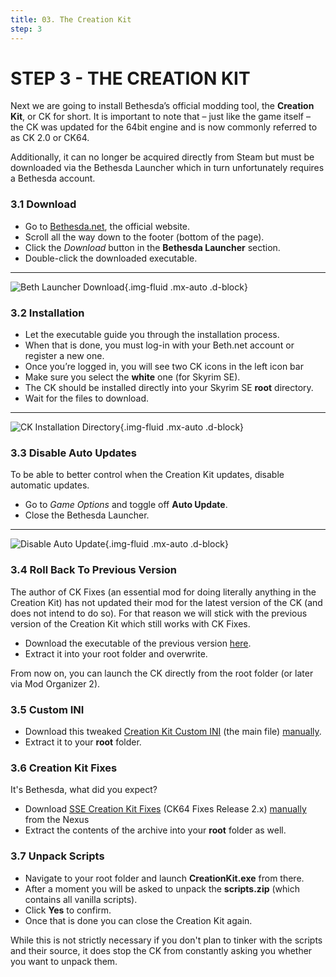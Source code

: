 ```yaml
---
title: 03. The Creation Kit
step: 3
---
```

# STEP 3 - THE CREATION KIT

Next we are going to install Bethesda’s official modding tool, the **Creation Kit**, or CK for short. It is important to note that – just like the game itself – the CK was updated for the 64bit engine and is now commonly referred to as CK 2.0 or CK64.

Additionally, it can no longer be acquired directly from Steam but must be downloaded via the Bethesda Launcher which in turn unfortunately requires a Bethesda account.

### 3.1 Download

- Go to [Bethesda.net](https://bethesda.net/en/dashboard), the official website.
- Scroll all the way down to the footer (bottom of the page). 
- Click the *Download* button in the **Bethesda Launcher** section.
- Double-click the downloaded executable.

---

![Beth Launcher Download](/media/core/step_03/beth_launcher_download.png "Beth Launcher Download"){.img-fluid .mx-auto .d-block}

### 3.2 Installation

- Let the executable guide you through the installation process.
- When that is done, you must log-in with your Beth.net account or register a new one.
- Once you’re logged in, you will see two CK icons in the left icon bar
- Make sure you select the **white** one (for Skyrim SE).
- The CK should be installed directly into your Skyrim SE **root** directory.
- Wait for the files to download.

---

![CK Installation Directory](/media/core/step_03/ck_installation_directory.png "CK Installation Directory"){.img-fluid .mx-auto .d-block}

### 3.3 Disable Auto Updates

To be able to better control when the Creation Kit updates, disable automatic updates.

- Go to *Game Options* and toggle off **Auto Update**.
- Close the Bethesda Launcher.

---

![Disable Auto Update](/media/core/step_03/disable_auto_update.png "Disable Auto Update"){.img-fluid .mx-auto .d-block}

### 3.4 Roll Back To Previous Version

The author of CK Fixes (an essential mod for doing literally anything in the Creation Kit) has not updated their mod for the latest version of the CK (and does not intend to do so). For that reason we will stick with the previous version of the Creation Kit which still works with CK Fixes. 

- Download the executable of the previous version [here](https://mega.nz/#!mJ8i3IzL!GVxaRhXC7N85kHgMqCkirGPJBdy-mUGe-2WrLrNAuBc).
- Extract it into your root folder and overwrite.

<div class="alert alert-info" role="alert">
<p><i class="fas fa-info-circle"></i> From now on, you can launch the CK directly from the root folder (or later via Mod Organizer 2).</p></div>

### 3.5 Custom INI

- Download this tweaked [Creation Kit Custom INI](https://www.nexusmods.com/skyrimspecialedition/mods/19817) (the main file) <u>manually</u>.
- Extract it to your **root** folder.

### 3.6 Creation Kit Fixes

It's Bethesda, what did you expect?

- Download [SSE Creation Kit Fixes](https://www.nexusmods.com/skyrimspecialedition/mods/20061) (CK64 Fixes Release 2.x) <u>manually</u> from the Nexus
- Extract the contents of the archive into your **root** folder as well.

### 3.7 Unpack Scripts

- Navigate to your root folder and launch **CreationKit.exe** from there.
- After a moment you will be asked to unpack the **scripts.zip** (which contains all vanilla scripts).
- Click **Yes** to confirm.
- Once that is done you can close the Creation Kit again.

<div class="alert alert-info" role="alert">
<p><i class="fas fa-info-circle"></i> While this is not strictly necessary if you don't plan to tinker with the scripts and their source, it does stop the CK from constantly asking you whether you want to unpack them.</p></div>
